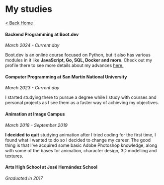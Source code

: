 # My studies

[< Back Home](..)

#### **Backend Programming** at Boot.dev

_March 2024 - Current day_

Boot.dev is an online course focused on Python, but it also has various modules in it like **JavaScript, Go, SQL, Docker and more**. Check out my profile there to see more details about my advances [here.](https://www.boot.dev/u/tommy.sm)

#### **Computer Programming** at San Martín National University

_March 2023 - Current day_

I started studying there to pursue a degree while I study with courses and personal projects as I see them as a faster way of achieving my objectives.

#### **Animation** at Image Campus

_March 2018 - September 2019_

**I decided to quit** studying animation after I tried coding for the first time, I found what I wanted to do so I decided to change my career. The good thing is that I've acquired some basic Adobe Photoshop knowledge, along with some of the bases for animation, character design, 3D modelling and textures.

#### **Arts High School** at José Hernández School

_Graduated in 2017_